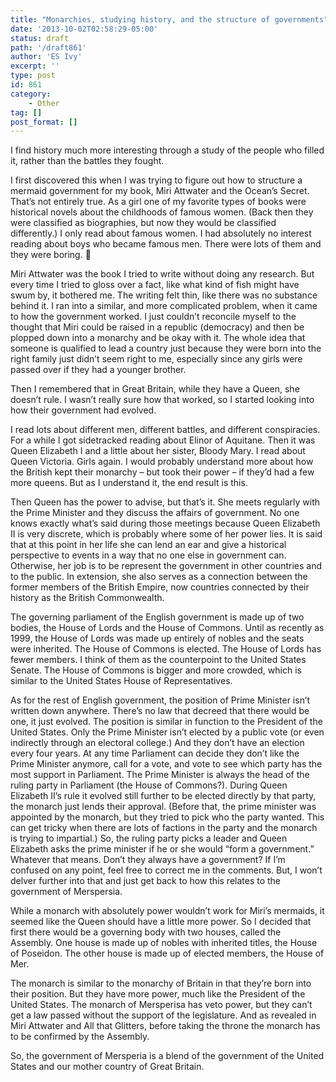 ```yaml
---
title: "Monarchies, studying history, and the structure of governments"
date: '2013-10-02T02:58:29-05:00'
status: draft
path: '/draft861'
author: 'ES Ivy'
excerpt: ''
type: post
id: 861
category:
    - Other
tag: []
post_format: []
---
```

I find history much more interesting through a study of the people who filled it, rather than the battles they fought.

I first discovered this when I was trying to figure out how to structure a mermaid government for my book, Miri Attwater and the Ocean’s Secret. That’s not entirely true. As a girl one of my favorite types of books were historical novels about the childhoods of famous women. (Back then they were classified as biographies, but now they would be classified differently.) I only read about famous women. I had absolutely no interest reading about boys who became famous men. There were lots of them and they were boring. 🙂

Miri Attwater was the book I tried to write without doing any research. But every time I tried to gloss over a fact, like what kind of fish might have swum by, it bothered me. The writing felt thin, like there was no substance behind it. I ran into a similar, and more complicated problem, when it came to how the government worked. I just couldn’t reconcile myself to the thought that Miri could be raised in a republic (democracy) and then be plopped down into a monarchy and be okay with it. The whole idea that someone is qualified to lead a country just because they were born into the right family just didn’t seem right to me, especially since any girls were passed over if they had a younger brother.

Then I remembered that in Great Britain, while they have a Queen, she doesn’t rule. I wasn’t really sure how that worked, so I started looking into how their government had evolved.

I read lots about different men, different battles, and different conspiracies. For a while I got sidetracked reading about Elinor of Aquitane. Then it was Queen Elizabeth I and a little about her sister, Bloody Mary. I read about Queen Victoria. Girls again. I would probably understand more about how the British kept their monarchy – but took their power – if they’d had a few more queens. But as I understand it, the end result is this.

Then Queen has the power to advise, but that’s it. She meets regularly with the Prime Minister and they discuss the affairs of government. No one knows exactly what’s said during those meetings because Queen Elizabeth II is very discrete, which is probably where some of her power lies. It is said that at this point in her life she can lend an ear and give a historical perspective to events in a way that no one else in government can. Otherwise, her job is to be represent the government in other countries and to the public. In extension, she also serves as a connection between the former members of the British Empire, now countries connected by their history as the British Commonwealth.

The governing parliament of the English government is made up of two bodies, the House of Lords and the House of Commons. Until as recently as 1999, the House of Lords was made up entirely of nobles and the seats were inherited. The House of Commons is elected. The House of Lords has fewer members. I think of them as the counterpoint to the United States Senate. The House of Commons is bigger and more crowded, which is similar to the United States House of Representatives.

As for the rest of English government, the position of Prime Minister isn’t written down anywhere. There’s no law that decreed that there would be one, it just evolved. The position is similar in function to the President of the United States. Only the Prime Minister isn’t elected by a public vote (or even indirectly through an electoral college.) And they don’t have an election every four years. At any time Parliament can decide they don’t like the Prime Minister anymore, call for a vote, and vote to see which party has the most support in Parliament. The Prime Minister is always the head of the ruling party in Parliament (the House of Commons?). During Queen Elizabeth II’s rule it evolved still further to be elected directly by that party, the monarch just lends their approval. (Before that, the prime minister was appointed by the monarch, but they tried to pick who the party wanted. This can get tricky when there are lots of factions in the party and the monarch is trying to impartial.) So, the ruling party picks a leader and Queen Elizabeth asks the prime minister if he or she would “form a government.” Whatever that means. Don’t they always have a government? If I’m confused on any point, feel free to correct me in the comments. But, I won’t delver further into that and just get back to how this relates to the government of Merspersia.

While a monarch with absolutely power wouldn’t work for Miri’s mermaids, it seemed like the Queen should have a little more power. So I decided that first there would be a governing body with two houses, called the Assembly. One house is made up of nobles with inherited titles, the House of Poseidon. The other house is made up of elected members, the House of Mer.

The monarch is similar to the monarchy of Britain in that they’re born into their position. But they have more power, much like the President of the United States. The monarch of Mersperisa has veto power, but they can’t get a law passed without the support of the legislature. And as revealed in Miri Attwater and All that Glitters, before taking the throne the monarch has to be confirmed by the Assembly.

So, the government of Mersperia is a blend of the government of the United States and our mother country of Great Britain.